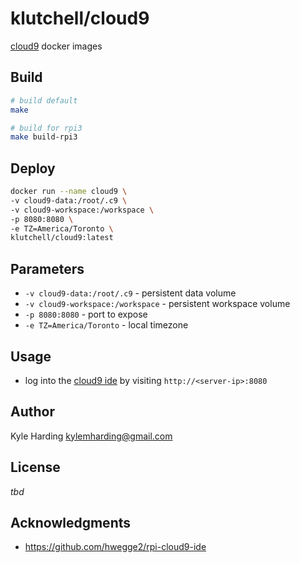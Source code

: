 # klutchell/cloud9

[cloud9](https://c9.io/) docker images

## Build

```bash
# build default
make

# build for rpi3
make build-rpi3
```

## Deploy

```bash
docker run --name cloud9 \
-v cloud9-data:/root/.c9 \
-v cloud9-workspace:/workspace \
-p 8080:8080 \
-e TZ=America/Toronto \
klutchell/cloud9:latest
```

## Parameters

* `-v cloud9-data:/root/.c9` - persistent data volume
* `-v cloud9-workspace:/workspace` - persistent workspace volume
* `-p 8080:8080` - port to expose
* `-e TZ=America/Toronto` - local timezone

## Usage

* log into the [cloud9 ide](https://c9.io/) by visiting `http://<server-ip>:8080`

## Author

Kyle Harding <kylemharding@gmail.com>

## License

_tbd_

## Acknowledgments

* https://github.com/hwegge2/rpi-cloud9-ide